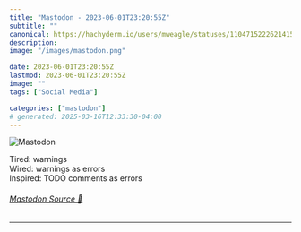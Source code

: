 ```yaml
---
title: "Mastodon - 2023-06-01T23:20:55Z"
subtitle: ""
canonical: https://hachyderm.io/users/mweagle/statuses/110471522262141509
description:
image: "/images/mastodon.png"

date: 2023-06-01T23:20:55Z
lastmod: 2023-06-01T23:20:55Z
image: ""
tags: ["Social Media"]

categories: ["mastodon"]
# generated: 2025-03-16T12:33:30-04:00
---
```

![Mastodon](/images/mastodon.png)

<p>Tired: warnings<br />Wired: warnings as errors<br />Inspired: TODO comments as errors</p>


###### [Mastodon Source 🐘](https://hachyderm.io/@mweagle/110471522262141509)

___
